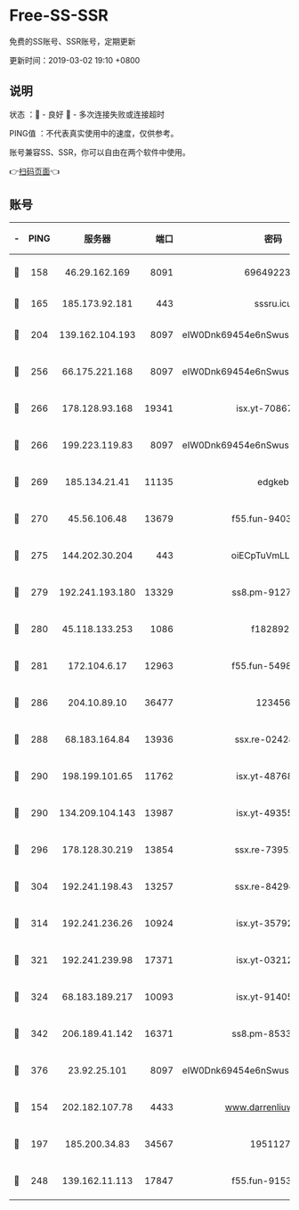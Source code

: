 # Free-SS-SSR

免费的SS账号、SSR账号，定期更新

更新时间：2019-03-02 19:10 +0800

## 说明

状态     ：🙂 - 良好 🙁 - 多次连接失败或连接超时

PING值   ：不代表真实使用中的速度，仅供参考。

账号兼容SS、SSR，你可以自由在两个软件中使用。

👉[扫码页面](https://liesauer.github.io/free-ss-ssr.github.io/)👈

## 账号

|-|PING|服务器|端口|密码|加密方式|区域|
|:----:|:----:|:-----:|-----:|:----:|:----:|:----:|
|🙂|158|46.29.162.169|8091|6964922356|aes-256-cfb|RU|
|🙂|165|185.173.92.181|443|sssru.icu|rc4-md5|RU|
|🙂|204|139.162.104.193|8097|eIW0Dnk69454e6nSwuspv9DmS201tQ0D|aes-256-cfb|JP|
|🙂|256|66.175.221.168|8097|eIW0Dnk69454e6nSwuspv9DmS201tQ0D|aes-256-cfb|US|
|🙂|266|178.128.93.168|19341|isx.yt-70867662|aes-256-cfb|SG|
|🙂|266|199.223.119.83|8097|eIW0Dnk69454e6nSwuspv9DmS201tQ0D|aes-256-cfb|US|
|🙂|269|185.134.21.41|11135|edgkeb|aes-256-cfb|GB|
|🙂|270|45.56.106.48|13679|f55.fun-94035018|aes-256-cfb|US|
|🙂|275|144.202.30.204|443|oiECpTuVmLLxk4Ts|aes-256-cfb|US|
|🙂|279|192.241.193.180|13329|ss8.pm-91273278|aes-256-cfb|US|
|🙂|280|45.118.133.253|1086|f1828920|aes-256-cfb|SG|
|🙂|281|172.104.6.17|12963|f55.fun-54984893|aes-256-cfb|US|
|🙂|286|204.10.89.10|36477|123456|aes-256-cfb|US|
|🙂|288|68.183.164.84|13936|ssx.re-02428773|aes-256-cfb|US|
|🙂|290|198.199.101.65|11762|isx.yt-48768869|aes-256-cfb|US|
|🙂|290|134.209.104.143|13987|isx.yt-49355412|aes-256-cfb|SG|
|🙂|296|178.128.30.219|13854|ssx.re-73952571|aes-256-cfb|SG|
|🙂|304|192.241.198.43|13257|ssx.re-84294373|aes-256-cfb|US|
|🙂|314|192.241.236.26|10924|isx.yt-35792736|aes-256-cfb|US|
|🙂|321|192.241.239.98|17371|isx.yt-03212931|aes-256-cfb|US|
|🙂|324|68.183.189.217|10093|isx.yt-91405923|aes-256-cfb|SG|
|🙂|342|206.189.41.142|16371|ss8.pm-85330521|aes-256-cfb|SG|
|🙂|376|23.92.25.101|8097|eIW0Dnk69454e6nSwuspv9DmS201tQ0D|aes-256-cfb|US|
|🙂|154|202.182.107.78|4433|www.darrenliuwei.com|aes-256-cfb|JP|
|🙂|197|185.200.34.83|34567|19511276|aes-256-cfb|US|
|🙂|248|139.162.11.113|17847|f55.fun-91530926|aes-256-cfb|SG|
